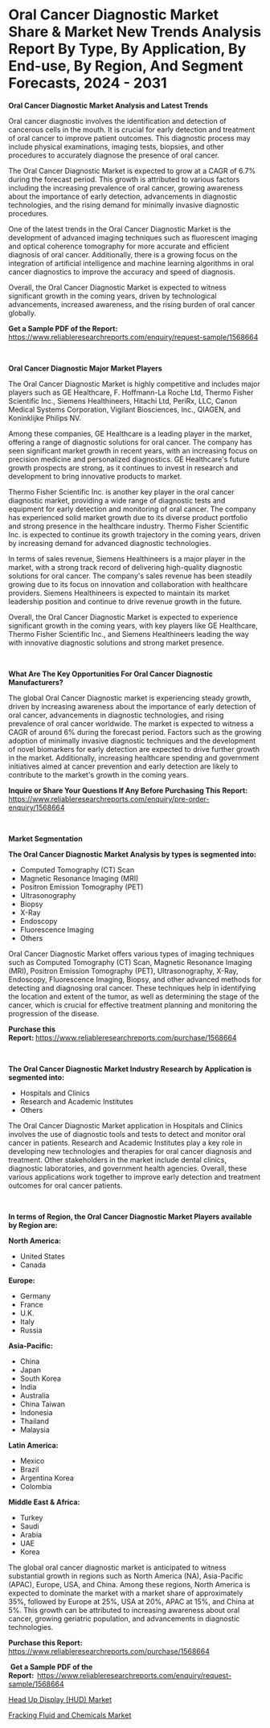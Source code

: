 <p><h1>Oral Cancer Diagnostic Market Share & Market New Trends Analysis Report By Type, By Application, By End-use, By Region, And Segment Forecasts, 2024 - 2031</h1></p><p><strong>Oral Cancer Diagnostic Market Analysis and Latest Trends</strong></p>
<p><p>Oral cancer diagnostic involves the identification and detection of cancerous cells in the mouth. It is crucial for early detection and treatment of oral cancer to improve patient outcomes. This diagnostic process may include physical examinations, imaging tests, biopsies, and other procedures to accurately diagnose the presence of oral cancer.</p><p>The Oral Cancer Diagnostic Market is expected to grow at a CAGR of 6.7% during the forecast period. This growth is attributed to various factors including the increasing prevalence of oral cancer, growing awareness about the importance of early detection, advancements in diagnostic technologies, and the rising demand for minimally invasive diagnostic procedures.</p><p>One of the latest trends in the Oral Cancer Diagnostic Market is the development of advanced imaging techniques such as fluorescent imaging and optical coherence tomography for more accurate and efficient diagnosis of oral cancer. Additionally, there is a growing focus on the integration of artificial intelligence and machine learning algorithms in oral cancer diagnostics to improve the accuracy and speed of diagnosis.</p><p>Overall, the Oral Cancer Diagnostic Market is expected to witness significant growth in the coming years, driven by technological advancements, increased awareness, and the rising burden of oral cancer globally.</p></p>
<p><strong>Get a Sample PDF of the Report:&nbsp;</strong> <a href="https://www.reliableresearchreports.com/enquiry/request-sample/1568664">https://www.reliableresearchreports.com/enquiry/request-sample/1568664</a></p>
<p>&nbsp;</p>
<p><strong>Oral Cancer Diagnostic Major Market Players</strong></p>
<p><p>The Oral Cancer Diagnostic Market is highly competitive and includes major players such as GE Healthcare, F. Hoffmann-La Roche Ltd, Thermo Fisher Scientific Inc., Siemens Healthineers, Hitachi Ltd, PeriRx, LLC, Canon Medical Systems Corporation, Vigilant Biosciences, Inc., QIAGEN, and Koninklijke Philips NV.</p><p>Among these companies, GE Healthcare is a leading player in the market, offering a range of diagnostic solutions for oral cancer. The company has seen significant market growth in recent years, with an increasing focus on precision medicine and personalized diagnostics. GE Healthcare's future growth prospects are strong, as it continues to invest in research and development to bring innovative products to market.</p><p>Thermo Fisher Scientific Inc. is another key player in the oral cancer diagnostic market, providing a wide range of diagnostic tests and equipment for early detection and monitoring of oral cancer. The company has experienced solid market growth due to its diverse product portfolio and strong presence in the healthcare industry. Thermo Fisher Scientific Inc. is expected to continue its growth trajectory in the coming years, driven by increasing demand for advanced diagnostic technologies.</p><p>In terms of sales revenue, Siemens Healthineers is a major player in the market, with a strong track record of delivering high-quality diagnostic solutions for oral cancer. The company's sales revenue has been steadily growing due to its focus on innovation and collaboration with healthcare providers. Siemens Healthineers is expected to maintain its market leadership position and continue to drive revenue growth in the future.</p><p>Overall, the Oral Cancer Diagnostic Market is expected to experience significant growth in the coming years, with key players like GE Healthcare, Thermo Fisher Scientific Inc., and Siemens Healthineers leading the way with innovative diagnostic solutions and strong market presence.</p></p>
<p>&nbsp;</p>
<p><strong>What Are The Key Opportunities For Oral Cancer Diagnostic Manufacturers?</strong></p>
<p><p>The global Oral Cancer Diagnostic market is experiencing steady growth, driven by increasing awareness about the importance of early detection of oral cancer, advancements in diagnostic technologies, and rising prevalence of oral cancer worldwide. The market is expected to witness a CAGR of around 6% during the forecast period. Factors such as the growing adoption of minimally invasive diagnostic techniques and the development of novel biomarkers for early detection are expected to drive further growth in the market. Additionally, increasing healthcare spending and government initiatives aimed at cancer prevention and early detection are likely to contribute to the market's growth in the coming years.</p></p>
<p><strong>Inquire or Share Your Questions If Any Before Purchasing This Report:</strong> <a href="https://www.reliableresearchreports.com/enquiry/pre-order-enquiry/1568664">https://www.reliableresearchreports.com/enquiry/pre-order-enquiry/1568664</a></p>
<p>&nbsp;</p>
<p><strong>Market Segmentation</strong></p>
<p><strong>The Oral Cancer Diagnostic Market Analysis by types is segmented into:</strong></p>
<p><ul><li>Computed Tomography (CT) Scan</li><li>Magnetic Resonance Imaging (MRI)</li><li>Positron Emission Tomography (PET)</li><li>Ultrasonography</li><li>Biopsy</li><li>X-Ray</li><li>Endoscopy</li><li>Fluorescence Imaging</li><li>Others</li></ul></p>
<p><p>Oral Cancer Diagnostic Market offers various types of imaging techniques such as Computed Tomography (CT) Scan, Magnetic Resonance Imaging (MRI), Positron Emission Tomography (PET), Ultrasonography, X-Ray, Endoscopy, Fluorescence Imaging, Biopsy, and other advanced methods for detecting and diagnosing oral cancer. These techniques help in identifying the location and extent of the tumor, as well as determining the stage of the cancer, which is crucial for effective treatment planning and monitoring the progression of the disease.</p></p>
<p><strong>Purchase this Report:&nbsp;</strong><a href="https://www.reliableresearchreports.com/purchase/1568664">https://www.reliableresearchreports.com/purchase/1568664</a></p>
<p>&nbsp;</p>
<p><strong>The Oral Cancer Diagnostic Market Industry Research by Application is segmented into:</strong></p>
<p><ul><li>Hospitals and Clinics</li><li>Research and Academic Institutes</li><li>Others</li></ul></p>
<p><p>The Oral Cancer Diagnostic Market application in Hospitals and Clinics involves the use of diagnostic tools and tests to detect and monitor oral cancer in patients. Research and Academic Institutes play a key role in developing new technologies and therapies for oral cancer diagnosis and treatment. Other stakeholders in the market include dental clinics, diagnostic laboratories, and government health agencies. Overall, these various applications work together to improve early detection and treatment outcomes for oral cancer patients.</p></p>
<p>&nbsp;</p>
<p><strong>In terms of Region, the Oral Cancer Diagnostic Market Players available by Region are:</strong></p>
<p>
    <p> <strong> North America: </strong>
        <ul>
            <li>United States</li>
            <li>Canada</li>
        </ul>
        </p> 
    <p> <strong> Europe: </strong>
        <ul>
            <li>Germany</li>
            <li>France</li>
            <li>U.K.</li>
            <li>Italy</li>
            <li>Russia</li>
        </ul>
        </p> 
    <p> <strong> Asia-Pacific: </strong>
        <ul>
            <li>China</li>
            <li>Japan</li>
            <li>South Korea</li>
            <li>India</li>
            <li>Australia</li>
            <li>China Taiwan</li>
            <li>Indonesia</li>
            <li>Thailand</li>
            <li>Malaysia</li>
        </ul>
        </p> 
    <p> <strong> Latin America: </strong>
        <ul>
            <li>Mexico</li>
            <li>Brazil</li>
            <li>Argentina Korea</li>
            <li>Colombia</li>
        </ul>
        </p> 
    <p> <strong> Middle East & Africa: </strong>
        <ul>
            <li>Turkey</li>
            <li>Saudi</li>
            <li>Arabia</li>
            <li>UAE</li>
            <li>Korea</li>
        </ul>
    </p>
    </p>
<p><p>The global oral cancer diagnostic market is anticipated to witness substantial growth in regions such as North America (NA), Asia-Pacific (APAC), Europe, USA, and China. Among these regions, North America is expected to dominate the market with a market share of approximately 35%, followed by Europe at 25%, USA at 20%, APAC at 15%, and China at 5%. This growth can be attributed to increasing awareness about oral cancer, growing geriatric population, and advancements in diagnostic technologies.</p></p>
<p><strong>Purchase this Report: </strong><a href="https://www.reliableresearchreports.com/purchase/1568664">https://www.reliableresearchreports.com/purchase/1568664</a></p>
<p>&nbsp;<strong>Get a Sample PDF of the Report:&nbsp;&nbsp;</strong><a href="https://www.reliableresearchreports.com/enquiry/request-sample/1568664">https://www.reliableresearchreports.com/enquiry/request-sample/1568664</a></p>
<p><strong></strong></p>
<p><p><a href="https://issuu.com/reportprime-2/docs/head-up-display-hud-market-size-2030.pptx">Head Up Display (HUD) Market</a></p><p><a href="https://issuu.com/reportprime-2/docs/fracking-fluid-and-chemicals-market-size-2030.pptx">Fracking Fluid and Chemicals Market</a></p></p>